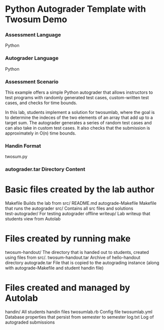 # Python Autograder Template with Twosum Demo

### Assessment Language

Python

### Autograder Language

Python

### Assessment Scenario

This example offers a simple Python autograder that allows instructors to test programs with randomly generated test cases, custom-written test cases, and checks for time bounds.

In this lab, students implement a solution for twosumlab, where the goal is to determine the indeces of the two elements of an array that add up to a target sum. The autograder generates a series of random test cases and can also take in custom test cases. It also checks that the submission is approximately in O(n) time bounds.

### Handin Format

twosum.py

### autograder.tar Directory Content

# Basic files created by the lab author

Makefile Builds the lab from src/
README.md
autograde-Makefile Makefile that runs the autograder
src/ Contains all src files and solutions  
test-autograder/ For testing autograder offline
writeup/ Lab writeup that students view from Autolab

# Files created by running make

twosum-handout/ The directory that is handed out to students, created
using files from src/.
twosum-handout.tar Archive of hello-handout directory
autograde.tar File that is copied to the autograding instance
(along with autograde-Makefile and student handin file)

# Files created and managed by Autolab

handin/ All students handin files
twosumlab.rb Config file
twosumlab.yml Database properties that persist from semester to semester
log.txt Log of autograded submissions
